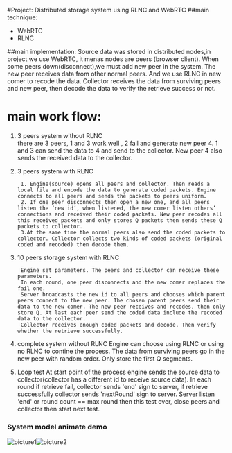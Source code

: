 #Project: Distributed storage system using RLNC and WebRTC
##main technique:
* WebRTC
* RLNC

##main implementation:
Source data was stored in distributed nodes,in project we use WebRTC, it menas nodes are peers (browser client). When some peers down(disconnect),we must add new peer in the system. The new peer receives data from other normal peers. And we use RLNC in new comer to recode the data. Collector receives the data from surviving peers and new peer, then decode the data to verify the retrieve success or not.

# main work flow:
1.  3 peers system without RLNC  
  there are 3 peers, 1 and 3 work well , 2 fail and generate new peer 4. 1 and 3 can send the data to 4 and send to the collector. New peer 4 also sends the received data to the collector. 
2. 3 peers system with RLNC

		1. Engine(source) opens all peers and collector. Then reads a local file and encode the data to generate coded packets. Engine connects to all peers and sends the packets to peers uniform. 
		2. If one peer disconnects then open a new one, and all peers listen the ‘new id’, when listened, the new comer listen others’ connections and received their coded packets. New peer recodes all this received packets and only stores Q packets then sends these Q packets to collector.
		3.At the same time the normal peers also send the coded packets to collector. Collector collects two kinds of coded packets (original coded and recoded) then decode them.

3. 10 peers storage system with RLNC  

		Engine set parameters. The peers and collector can receive these parameters.
		In each round, one peer disconnects and the new comer replaces the fail one. 
		Server broadcasts the new id to all peers and chooses which parent peers connect to the new peer. The chosen parent peers send their data to the new comer. The new peer receives and recodes, then only store Q. At last each peer send the coded data include the recoded data to the collector.
		Collector receives enough coded packets and decode. Then verify whether the retrieve successfully.
		
4. complete system without RLNC
		Engine can choose using RLNC or using no RLNC to contine the process.
		The data from surviving peers go in the new peer with random order. Only store the first Q segments.
5. Loop test
		At start point of the process engine sends the source data to collector(collector has a different id to receive source data). In each round if retrieve fail, collector sends 'end' sign to server, if retrieve successfully collector sends 'nextRound' sign to server. 
		Server listen 'end' or round count == max round then this test over, close peers and collector then start next test.

### System model animate demo
![picture1](http://7xorjs.com1.z0.glb.clouddn.com/屏幕快照%202015-12-16%20下午12.20.56.png)![picture2](http://7xorjs.com1.z0.glb.clouddn.com/屏幕快照%202015-12-16%20下午12.21.24.png)


